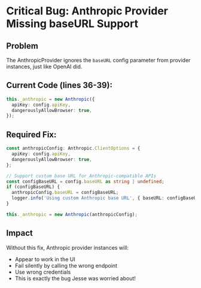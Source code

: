 # Critical Bug: Anthropic Provider Missing baseURL Support

## Problem
The AnthropicProvider ignores the `baseURL` config parameter from provider instances, just like OpenAI did.

## Current Code (lines 36-39):
```typescript
this._anthropic = new Anthropic({
  apiKey: config.apiKey,
  dangerouslyAllowBrowser: true,
});
```

## Required Fix:
```typescript
const anthropicConfig: Anthropic.ClientOptions = {
  apiKey: config.apiKey,
  dangerouslyAllowBrowser: true,
};

// Support custom base URL for Anthropic-compatible APIs
const configBaseURL = config.baseURL as string | undefined;
if (configBaseURL) {
  anthropicConfig.baseURL = configBaseURL;
  logger.info('Using custom Anthropic base URL', { baseURL: configBaseURL });
}

this._anthropic = new Anthropic(anthropicConfig);
```

## Impact
Without this fix, Anthropic provider instances will:
- Appear to work in the UI
- Fail silently by calling the wrong endpoint
- Use wrong credentials
- This is exactly the bug Jesse was worried about!